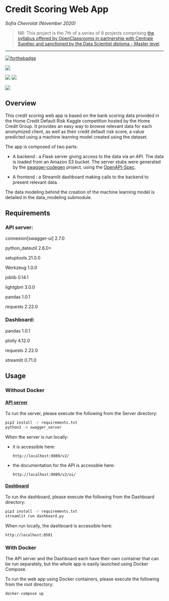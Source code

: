 # Credit Scoring Web App
*Sofia Chevrolat (November 2020)*

> NB: This project is the 7th of a series of 8 projects comprising [the syllabus offered by OpenClassrooms in partnership with Centrale Supélec and sanctioned by the Data Scientist diploma - Master level](https://openclassrooms.com/fr/paths/164-data-scientist).

___

[![forthebadge](https://forthebadge.com/images/badges/made-with-python.svg)](https://madimedia.pro)

![](https://img.shields.io/badge/USES-Docker-2496ED?style=for-the-badge&logo=Docker)

![](https://img.shields.io/badge/REST_API_SERVER-Heroku-430098?style=for-the-badge&logo=Heroku)
![](https://img.shields.io/badge/CLIENT-Streamlit-FF4B4B?style=for-the-badge&logo=Streamlit)

![](https://img.shields.io/badge/DOCUMENTED_WITH-Swagger-85EA2D?style=for-the-badge&logo=Swagger)


## Overview
This credit scoring web app is based on the bank scoring data provided in the Home Credit Default Risk Kaggle competition hosted by the Home Credit Group. It provides an easy way to browse relevant data for each anonymized client, as well as their credit default risk score, a value predicted using a machine learning model created using the dataset.

The app is composed of two parts:
- A backend : a Flask server giving access to the data via an API. The data is loaded from an Amazon S3 bucket.
The server stubs were generated by the [swagger-codegen](https://github.com/swagger-api/swagger-codegen) project, using the
[OpenAPI-Spec](https://github.com/swagger-api/swagger-core/wiki).  

- A frontend : a Streamlit dashboard making calls to the backend to present relevant data.

The data modeling behind the creation of the machine learning model is detailed in the data_modeling submodule.


## Requirements
### API server: 
connexion[swagger-ui] 2.7.0

python_dateutil 2.6.0+

setuptools 21.0.0

Werkzeug 1.0.0

joblib 0.14.1

lightgbm 3.0.0

pandas 1.0.1

requests 2.22.0

### Dashboard:
pandas 1.0.1

plotly 4.12.0

requests 2.22.0

streamlit 0.71.0

## Usage
### Without Docker
#### <u>API server</u>
To run the server, please execute the following from the Server directory:

```bash
pip3 install -r requirements.txt
python3 -m swagger_server
```

When the server is run locally:
- it is accessible here:

    ```
    http://localhost:8080/v2/
    ```

- the documentation for the API is accessible here: 

    ```
    http://localhost:8080/v2/ui/
    ```

#### <u>Dashboard</u>
To run the dashboard, please execute the following from the Dashboard directory:

```bash
pip3 install -r requirements.txt
streamlit run dashboard.py
```

When run locally, the dashboard is accessible here:
```
http://localhost:8501
```


### With Docker
The API server and the Dashboard each have their own container that can be run separately, but the whole app is easily launched using Docker Compose.

To run the web app using Docker containers, please execute the following from the root directory:

```bash
docker-compose up
```

